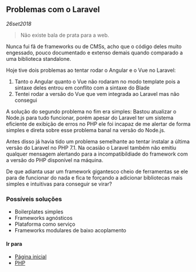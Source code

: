 ## Problemas com o Laravel
*26set2018*

> Não existe bala de prata para a web.

Nunca fui fã de frameworks ou de CMSs, acho que o código deles muito engessado, pouco documentado e extenso demais quando comparado a uma biblioteca standalone. 

Hoje tive dois problemas ao tentar rodar o Angular e o Vue no Laravel:
1. Tanto o Angular quanto o Vue não rodaram no modo template pois a sintaxe deles entrou em conflito com a sintaxe do Blade
1. Tentei rodar a versão do Vue que vem integrada ao Laravel mas não consegui


A solução do segundo problema no fim era simples: Bastou atualizar o Node.js para tudo funcionar, porém apesar do Laravel ter um sistema eficiente de exibição de erros no PHP ele foi incapaz de me alertar de forma simples e direta sobre esse problema banal na versão do Node.js.

Antes disso já havia tido um problema semelhante ao tentar instalar a última versão do Laravel no PHP 7.1. Na ocasião o Laravel também não emitiu qualquer mensagem alertando para a incompatibildiade do framework com a versão do PHP disponível na máquina.

De que adianta usar um framework gigantesco cheio de ferramentas se ele para de funcionar do nada e fica te forçando a adicionar bibliotecas mais simples e intuitivas para conseguir se virar?

### Possíveis soluções
- Boilerplates simples
- Frameworks agnósticos
- Plataforma como serviço
- Frameworks modulares de baixo acoplamento

#### Ir para
- [Página inicial](.)
- [PHP](php.html)
